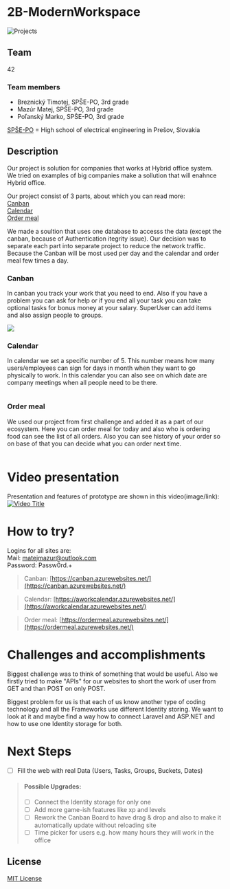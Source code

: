 # 2B-ModernWorkspace
![Projects](https://user-images.githubusercontent.com/41269745/115910456-23909300-a46d-11eb-97a0-1df7472018d4.png)

## Team

42

### Team members

- Breznický Timotej, SPŠE-PO, 3rd grade
- Mazúr Matej, SPŠE-PO, 3rd grade
- Poľanský Marko, SPŠE-PO, 3rd grade

[SPŠE-PO](spse-po.sk) = High school of electrical engineering in Prešov, Slovakia

## Description

Our project is solution for companies that works at Hybrid office system. We tried on examples of big companies make a sollution that will enahnce Hybrid office.

Our project consist of 3 parts, about which you can read more:  
[Canban](https://github.com/42-HackKosice/2B-ModernWorkspace/blob/main/Canban/ReadMe.md)  
[Calendar](https://github.com/42-HackKosice/2B-ModernWorkspace/blob/main/Calendar/README.md)  
[Order meal](https://github.com/42-HackKosice/1B-OrderMealApp/blob/main/README.md)

We made a soultion that uses one database to accesss the data (except the canban, because of Authentication itegrity issue). Our decision was to separate each part into separate project to reduce the network traffic. Because the Canban will be most used per day and the calendar and order meal few times a day.

### Canban

In canban you track your work that you need to end. 
Also if you have a problem you can ask for help or if you end all your task you can take optional tasks for bonus money at your salary. SuperUser can add items and also assign people to groups.

![](https://user-images.githubusercontent.com/41269745/115905084-e379e200-a465-11eb-9b35-44f1d03fe6b0.png)

### Calendar

In calendar we set a specific number of 5. This number means how many users/employees can sign for days in month when they want to go physically to work. In this calendar you can also see on which date are company meetings when all people need to be there.

![]()

### Order meal

We used our project from first challenge and added it as a part of our ecosystem. Here you can order meal for today and also who is ordering food can see the list of all orders. Also you can see history of your order so on base of that you can decide what you can order next time.

![]()

# Video presentation

Presentation and features of prototype are shown in this video(image/link):
[![Video Title](https://user-images.githubusercontent.com/41269745/115922605-68242a80-a47d-11eb-8538-6be0f99270c7.png)](https://youtu.be/064sRkHrSnY)  

# How to try?

Logins for all sites are:  
Mail: matejmazur@outlook.com  
Password: Passw0rd.+  

>Canban: [https://canban.azurewebsites.net/](https://canban.azurewebsites.net/)

>Calendar: [https://aworkcalendar.azurewebsites.net/](https://aworkcalendar.azurewebsites.net/)

>Order meal: [https://ordermeal.azurewebsites.net/](https://ordermeal.azurewebsites.net/)

# Challenges and accomplishments

Biggest challenge was to think of something that would be useful. Also we firstly tried to make "APIs" for our websites to short the work of user from GET and than POST on only POST. 

Biggest problem for us is that each of us know another type of coding technology and all the Frameworks use different Identity storing. We want to look at it and maybe find a way how to connect Laravel and ASP.NET and how to use one Identity storage for both.

# Next Steps
* [ ] Fill the web with real Data (Users, Tasks, Groups, Buckets, Dates)
>#### Possible Upgrades:
>* [ ] Connect the Identity storage for only one
>* [ ] Add more game-ish features like xp and levels
>* [ ] Rework the Canban Board to have drag & drop and also to make it automatically update without reloading site
>* [ ] Time picker for users e.g. how many hours they will work in the office 

## License

[MIT License](https://github.com/42-HackKosice/2B-ModernWorkspace/blob/main/LICENSE)
